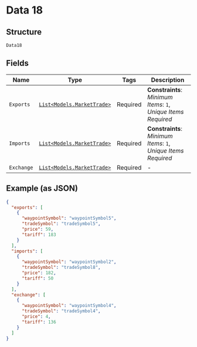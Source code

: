 
# Data 18

## Structure

`Data18`

## Fields

| Name | Type | Tags | Description |
|  --- | --- | --- | --- |
| `Exports` | [`List<Models.MarketTrade>`](../../doc/models/market-trade.md) | Required | **Constraints**: *Minimum Items*: `1`, *Unique Items Required* |
| `Imports` | [`List<Models.MarketTrade>`](../../doc/models/market-trade.md) | Required | **Constraints**: *Minimum Items*: `1`, *Unique Items Required* |
| `Exchange` | [`List<Models.MarketTrade>`](../../doc/models/market-trade.md) | Required | - |

## Example (as JSON)

```json
{
  "exports": [
    {
      "waypointSymbol": "waypointSymbol5",
      "tradeSymbol": "tradeSymbol5",
      "price": 59,
      "tariff": 183
    }
  ],
  "imports": [
    {
      "waypointSymbol": "waypointSymbol2",
      "tradeSymbol": "tradeSymbol8",
      "price": 182,
      "tariff": 50
    }
  ],
  "exchange": [
    {
      "waypointSymbol": "waypointSymbol4",
      "tradeSymbol": "tradeSymbol4",
      "price": 4,
      "tariff": 136
    }
  ]
}
```

